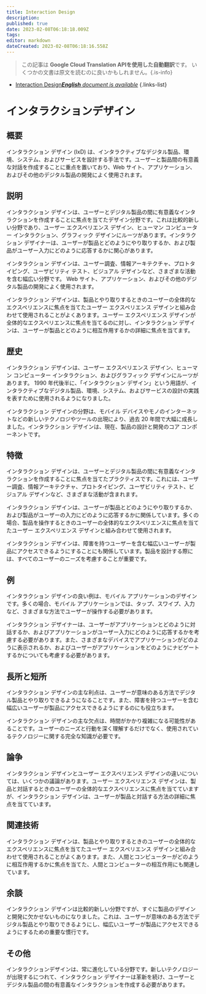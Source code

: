 ```yaml
---
title: Interaction Design
description: 
published: true
date: 2023-02-08T06:18:18.009Z
tags: 
editor: markdown
dateCreated: 2023-02-08T06:18:16.558Z
---
```


> この記事は **Google Cloud Translation APIを使用した自動翻訳**です。
いくつかの文書は原文を読むのに良いかもしれません。{.is-info}



- [Interaction Design***English** document is available*](/en/Knowledge-base/Dictionary/interaction-design)
{.links-list}


# インタラクションデザイン

## 概要
インタラクション デザイン (IxD) は、インタラクティブなデジタル製品、環境、システム、およびサービスを設計する手法です。ユーザーと製品間の有意義な対話を作成することに重点を置いており、Web サイト、アプリケーション、およびその他のデジタル製品の開発によく使用されます。

## 説明
インタラクション デザインは、ユーザーとデジタル製品の間に有意義なインタラクションを作成することに焦点を当てたデザイン分野です。これは比較的新しい分野であり、ユーザー エクスペリエンス デザイン、ヒューマン コンピューター インタラクション、グラフィック デザインにルーツがあります。インタラクション デザイナーは、ユーザーが製品とどのようにやり取りするか、および製品がユーザー入力にどのように応答するかに関心があります。

インタラクション デザインは、ユーザー調査、情報アーキテクチャ、プロトタイピング、ユーザビリティ テスト、ビジュアル デザインなど、さまざまな活動を含む幅広い分野です。 Web サイト、アプリケーション、およびその他のデジタル製品の開発によく使用されます。

インタラクション デザインは、製品とやり取りするときのユーザーの全体的なエクスペリエンスに焦点を当てたユーザー エクスペリエンス デザインと組み合わせて使用されることがよくあります。ユーザー エクスペリエンス デザインが全体的なエクスペリエンスに焦点を当てるのに対し、インタラクション デザインは、ユーザーが製品とどのように相互作用するかの詳細に焦点を当てます。

## 歴史
インタラクション デザインは、ユーザー エクスペリエンス デザイン、ヒューマン コンピューター インタラクション、およびグラフィック デザインにルーツがあります。 1990 年代後半に、「インタラクション デザイン」という用語が、インタラクティブなデジタル製品、環境、システム、およびサービスの設計の実践を表すために使用されるようになりました。

インタラクション デザインの分野は、モバイル デバイスやモノのインターネットなどの新しいテクノロジやツールの出現により、過去 20 年間で大幅に成長しました。インタラクション デザインは、現在、製品の設計と開発のコア コンポーネントです。

## 特徴
インタラクション デザインは、ユーザーとデジタル製品の間に有意義なインタラクションを作成することに焦点を当てたプラクティスです。これには、ユーザー調査、情報アーキテクチャ、プロトタイピング、ユーザビリティ テスト、ビジュアル デザインなど、さまざまな活動が含まれます。

インタラクション デザインは、ユーザーが製品とどのようにやり取りするか、および製品がユーザーの入力にどのように応答するかに関係しています。多くの場合、製品を操作するときのユーザーの全体的なエクスペリエンスに焦点を当てたユーザー エクスペリエンス デザインと組み合わせて使用されます。

インタラクション デザインは、障害を持つユーザーを含む幅広いユーザーが製品にアクセスできるようにすることにも関係しています。製品を設計する際には、すべてのユーザーのニーズを考慮することが重要です。

## 例
インタラクション デザインの良い例は、モバイル アプリケーションのデザインです。多くの場合、モバイル アプリケーションでは、タップ、スワイプ、入力など、さまざまな方法でユーザーが操作する必要があります。

インタラクション デザイナーは、ユーザーがアプリケーションとどのように対話するか、およびアプリケーションがユーザー入力にどのように応答するかを考慮する必要があります。また、さまざまなデバイスでアプリケーションがどのように表示されるか、およびユーザーがアプリケーションをどのようにナビゲートするかについても考慮する必要があります。

## 長所と短所
インタラクション デザインの主な利点は、ユーザーが意味のある方法でデジタル製品とやり取りできるようになることです。また、障害を持つユーザーを含む幅広いユーザーが製品にアクセスできるようにするのにも役立ちます。

インタラクション デザインの主な欠点は、時間がかかり複雑になる可能性があることです。ユーザーのニーズと行動を深く理解するだけでなく、使用されているテクノロジーに関する完全な知識が必要です。

## 論争
インタラクション デザインとユーザー エクスペリエンス デザインの違いについては、いくつかの議論があります。ユーザー エクスペリエンス デザインは、製品と対話するときのユーザーの全体的なエクスペリエンスに焦点を当てていますが、インタラクション デザインは、ユーザーが製品と対話する方法の詳細に焦点を当てています。

## 関連技術
インタラクション デザインは、製品とやり取りするときのユーザーの全体的なエクスペリエンスに焦点を当てたユーザー エクスペリエンス デザインと組み合わせて使用されることがよくあります。また、人間とコンピューターがどのように相互作用するかに焦点を当てた、人間とコンピューターの相互作用にも関連しています。

## 余談
インタラクション デザインは比較的新しい分野ですが、すぐに製品のデザインと開発に欠かせないものになりました。これは、ユーザーが意味のある方法でデジタル製品とやり取りできるようにし、幅広いユーザーが製品にアクセスできるようにするための重要な慣行です。

## その他
インタラクションデザインは、常に進化している分野です。新しいテクノロジーが出現するにつれて、インタラクション デザイナーは革新を続け、ユーザーとデジタル製品の間の有意義なインタラクションを作成する必要があります。
